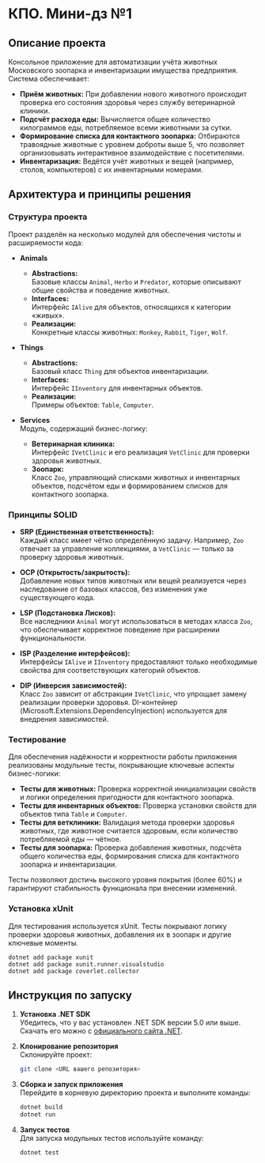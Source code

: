 # КПО. Мини-дз №1

## Описание проекта

Консольное приложение для автоматизации учёта животных Московского зоопарка и инвентаризации имущества предприятия. Система обеспечивает:

- **Приём животных:** При добавлении нового животного происходит проверка его состояния здоровья через службу ветеринарной клиники.
- **Подсчёт расхода еды:** Вычисляется общее количество килограммов еды, потребляемое всеми животными за сутки.
- **Формирование списка для контактного зоопарка:** Отбираются травоядные животные с уровнем доброты выше 5, что позволяет организовывать интерактивное взаимодействие с посетителями.
- **Инвентаризация:** Ведётся учёт животных и вещей (например, столов, компьютеров) с их инвентарными номерами.

## Архитектура и принципы решения

### Структура проекта

Проект разделён на несколько модулей для обеспечения чистоты и расширяемости кода:

- **Animals**  
  - **Abstractions:**  
    Базовые классы `Animal`, `Herbo` и `Predator`, которые описывают общие свойства и поведение животных.
  - **Interfaces:**  
    Интерфейс `IAlive` для объектов, относящихся к категории «живых».
  - **Реализации:**  
    Конкретные классы животных: `Monkey`, `Rabbit`, `Tiger`, `Wolf`.

- **Things**  
  - **Abstractions:**  
    Базовый класс `Thing` для объектов инвентаризации.
  - **Interfaces:**  
    Интерфейс `IInventory` для инвентарных объектов.
  - **Реализации:**  
    Примеры объектов: `Table`, `Computer`.

- **Services**  
  Модуль, содержащий бизнес-логику:
  - **Ветеринарная клиника:**  
    Интерфейс `IVetClinic` и его реализация `VetClinic` для проверки здоровья животных.
  - **Зоопарк:**  
    Класс `Zoo`, управляющий списками животных и инвентарных объектов, подсчётом еды и формированием списков для контактного зоопарка.

### Принципы SOLID

- **SRP (Единственная ответственность):**  
  Каждый класс имеет чётко определённую задачу. Например, `Zoo` отвечает за управление коллекциями, а `VetClinic` — только за проверку здоровья животных.

- **OCP (Открытость/закрытость):**  
  Добавление новых типов животных или вещей реализуется через наследование от базовых классов, без изменения уже существующего кода.

- **LSP (Подстановка Лисков):**  
  Все наследники `Animal` могут использоваться в методах класса `Zoo`, что обеспечивает корректное поведение при расширении функциональности.

- **ISP (Разделение интерфейсов):**  
  Интерфейсы `IAlive` и `IInventory` предоставляют только необходимые свойства для соответствующих категорий объектов.

- **DIP (Инверсия зависимостей):**  
  Класс `Zoo` зависит от абстракции `IVetClinic`, что упрощает замену реализации проверки здоровья. DI-контейнер (Microsoft.Extensions.DependencyInjection) используется для внедрения зависимостей.

### Тестирование

Для обеспечения надёжности и корректности работы приложения реализованы модульные тесты, покрывающие ключевые аспекты бизнес-логики:
- **Тесты для животных:** Проверка корректной инициализации свойств и логики определения пригодности для контактного зоопарка.
- **Тесты для инвентарных объектов:** Проверка установки свойств для объектов типа `Table` и `Computer`.
- **Тесты для ветклиники:** Валидация метода проверки здоровья животных, где животное считается здоровым, если количество потребляемой еды — чётное.
- **Тесты для зоопарка:** Проверка добавления животных, подсчёта общего количества еды, формирования списка для контактного зоопарка и инвентаризации.

Тесты позволяют достичь высокого уровня покрытия (более 60%) и гарантируют стабильность функционала при внесении изменений.

### Установка xUnit

Для тестирования используется xUnit. Тесты покрывают логику проверки здоровья животных, добавления их в зоопарк и другие ключевые моменты.

```
dotnet add package xunit
dotnet add package xunit.runner.visualstudio
dotnet add package coverlet.collector
```

## Инструкция по запуску

1. **Установка .NET SDK**  
   Убедитесь, что у вас установлен .NET SDK версии 5.0 или выше. Скачать его можно с [официального сайта .NET](https://dotnet.microsoft.com/download).

2. **Клонирование репозитория**  
   Склонируйте проект:
   ```bash
   git clone <URL вашего репозитория>
   ```

3. **Сборка и запуск приложения**  
   Перейдите в корневую директорию проекта и выполните команды:
   ```bash
   dotnet build
   dotnet run
   ```

4. **Запуск тестов**  
   Для запуска модульных тестов используйте команду:
   ```bash
   dotnet test
   ```
